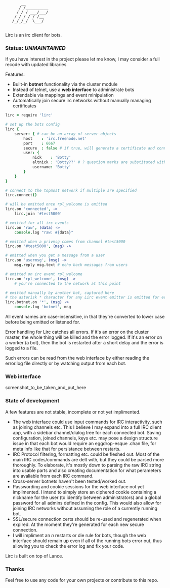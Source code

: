 ```
       __          
      / /__________
     / / / ___/___/
    / / / / / /__  
   /_/_/_/  \___/  
                   
```
Lirc is an irc client for bots.

### Status: *UNMAINTAINED*
If you have interest in the project please let me know, I may consider a full recode with updated libraries 

Features:

- Built-in **botnet** functionality via the cluster module
- Instead of telnet, use a **web interface** to administrate bots
- Extendable via mappings and event minipulation
- Automatically join secure irc networks without manually managing certificates

```coffee
lirc = require 'lirc'

# set up the bots config
lirc {
    server: { # can be an array of server objects
        host    : 'irc.freenode.net'
        port    : 6667
        secure  : false # if true, will generate a certificate and connect over TLS
        user: {
            nick    : 'Botty'
            altnick : 'Botty??' # ? question marks are substituted with random numbers
            username: 'Botty'
        }
    }
}

# connect to the topmost network if multiple are specified
lirc.connect()

# will be emitted once rpl_welcome is emitted
lirc.on 'connected', -> 
    lirc.join '#test5000'

# emitted for all irc events
lirc.on 'raw', (data) ->
    console.log "raw: #{data}"

# emitted when a privmsg comes from channel #test5000
lirc.on '#test5000', (msg) ->

# emitted when you get a message from a user
lirc.on 'usermsg', (msg) ->
    msg.reply msg.text # echo back messages from users

# emitted on irc event rpl_welcome
lirc.on 'rpl_welcome', (msg) ->
    # you're connected to the network at this point

# emitted manually by another bot, captured here
# the asterisk * character for any Lirc event emitter is emitted for every single event
lirc.botnet.on '*', (msg) -> 
    console.log 'botnet', msg

```

All event names are case-insensitive, in that they're converted to lower case before being emitted or listened for.

Error handling for Lirc catches all errors. If it's an error on the cluster master, the whole thing will be killed and the error logged. If it's an error on a worker (a bot), then the bot is restarted after a short delay and the error is logged to a file. 

Such errors can be read from the web interface by either reading the error.log file directly or by watching output from each bot.

### Web interface
screenshot_to_be_taken_and_put_here

### State of development
A few features are not stable, incomplete or not yet implimented.

- The web interface could use input commands for IRC interactivity, such as joining channels etc. This I believe I may expand into a full IRC client app, with a sidebar channel/dialog tree for each connected bot. Saving configuration, joined channels, keys etc. may pose a design structure issue in that each bot would require an eggdrop-esque .chan file, for meta info like that for persistance between restarts.
- IRC Protocol filtering, formatting etc. could be fleshed out. Most of the main IRC codes/commands are delt with, but they could be parsed more thoroughly. To elaborate, it's mostly down to parsing the raw IRC string into usable parts and also creating documentation for what perameters are avaliable from each IRC command.
- Cross-server botnets haven't been tested/worked out.
- Passwording and cookie sessions for the web interface not yet implimented. I intend to simply store an ciphered cookie containing a nickname for the user (to identify between administrators) and a global password for all admins defined in the config. This would also allow for joining IRC networks without assuming the role of a currently running bot.
- SSL/secure connection certs should be re-used and regenerated when expired. At the moment they're generated for each new secure connection.
- I will impliment an *n* restarts or die rule for bots, though the web interface should remain up even if all of the running bots error out, thus allowing you to check the error log and fix your code.

Lirc is built on top of Lance.

### Thanks
Feel free to use any code for your own projects or contribute to this repo.
